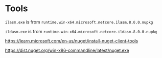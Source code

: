 # Tools

`ilasm.exe` is from `runtime.win-x64.microsoft.netcore.ilasm.8.0.0.nupkg`

`ildasm.exe` is from `runtime.win-x64.microsoft.netcore.ildasm.8.0.0.nupkg`

<https://learn.microsoft.com/en-us/nuget/install-nuget-client-tools>

<https://dist.nuget.org/win-x86-commandline/latest/nuget.exe>

